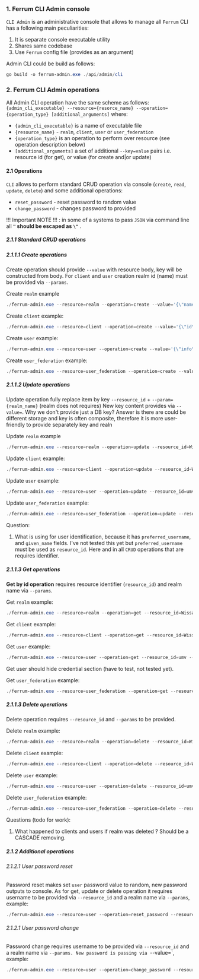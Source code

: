 ### 1. Ferrum CLI Admin console

`CLI Admin` is an administrative console that allows to manage all `Ferrum` CLI has a following main peculiarities:

1. It is separate console executable utility
2. Shares same codebase
3. Use `Ferrum` config file (provides as an argument)

Admin CLI could be build as follows:

```ps1
go build -o ferrum-admin.exe ./api/admin/cli
```

### 2. Ferrum CLI Admin operations

All Admin CLI operation have the same scheme as follows:
`{admin_cli_executable} --resource={resorce_name} --operation={operation_type} [additional_arguments]`
where:
* `{admin_cli_executable}` is a name of executable file
* `{resource_name}` - `realm`, `client`, `user` or `user_federation`
* `{operation_type}` is an operation to perform over resource (see operation description below)
* `[additional_arguments]` a set of additional `--key=value` pairs i.e. resource id (for get), or value (for create and|or update)

#### 2.1 Operations

`CLI` allows to perform standard CRUD operation via console (`create`, `read`, `update`, `delete`) and some additional
operations:

* `reset_password` - reset password to random value
* `change_password` - changes password to provided

!!! Important NOTE !!! : in some of a systems to pass `JSON` via command line all **`"` should be escaped as `\"`** .

##### 2.1.1 Standard CRUD operations

##### 2.1.1.1 Create operations

Create operation should provide `--value` with resource body, key will be constructed from body. For `client` and `user` creation realm id (name) 
must be provided via `--params`.

Create `realm` example
```ps1
./ferrum-admin.exe --resource=realm --operation=create --value='{\"name\": \"WissanceFerrumDemo\", \"token_expiration\": 600, \"refresh_expiration\": 300}'
```

Create `client` example:
```ps1
./ferrum-admin.exe --resource=client --operation=create --value='{\"id\": \"d4dc483d-7d0d-4d2e-a0a0-2d34b55e6666\", \"name\": \"WissanceWebDemo\", \"type\": \"confidential\", \"auth\": {\"type\": 1, \"value\": \"fb6Z4RsOadVycQoeQiN57xpu8w8wTEST\"}}' --params=WissanceFerrumDemo
```

Create `user` example:
```ps1
./ferrum-admin.exe --resource=user --operation=create --value='{\"info\": {\"sub\": \"667ff6a7-3f6b-449b-a217-6fc5d9ac6890\", \"email_verified\": true, \"roles\": [\"admin\"], \"name\": \"M.V.Ushakov\", \"preferred_username\": \"umv\", \"given_name\": \"Michael\", \"family_name\": \"Ushakov\"}, \"credentials\": {\"password\": \"1s2d3f4g90xs\"}}' --params=WissanceFerrumDemo
```

Create `user_federation` example:
```ps1
./ferrum-admin.exe --resource=user_federation --operation=create --value='{\"name\":\"test_ldap\", \"type\":\"ldap\", \"url\":\"ldap://ldap.wissance.com:389\"}' --params=WissanceFerrumDemo
```
##### 2.1.1.2 Update operations

Update operation fully replace item by key `--resource_id` + `--param={realm_name}` (realm does not requires)
New key content provides via `--value=`. Why we don't provide just a DB key? Answer is there are could be different storage 
and key is often composite, therefore it is more user-friendly to provide separately key and realn

Update `realm` example
```ps1
./ferrum-admin.exe --resource=realm --operation=update --resource_id=WissanceFerrumDemo --value='{"name": "WissanceFerrumDemo", "token_expiration": 2400, "refresh_expiration": 1200}'
```

Update `client` example:
```ps1
./ferrum-admin.exe --resource=client --operation=update --resource_id=WissanceWebDemo --value='{\"id\": \"d4dc483d-7d0d-4d2e-a0a0-2d34b55e6666\", \"name\": \"WissanceWebDemo\", \"type\": \"confidential\", \"auth\": {\"type\": 2, \"value\": \"fb6Z4RsOadVycQoeQiN57xpu8w8wTEST\"}}' --params=WissanceFerrumDemo
```

Update `user` example:
```ps1
./ferrum-admin.exe --resource=user --operation=update --resource_id=umv --value='{\"info\": {\"sub\": \"667ff6a7-3f6b-449b-a217-6fc5d9ac6890\", \"email_verified\": true, \"roles\": [\"admin\", \"managers\"], \"name\": \"M.V.Ushakov\", \"preferred_username\": \"umv\", \"given_name\": \"Michael\", \"family_name\": \"Ushakov\"}, \"credentials\": {\"password\": \"1s2d3f4g90xs\"}}' --params=WissanceFerrumDemo
```

Update `user_federation` example:
```ps1
./ferrum-admin.exe --resource=user_federation --operation=update --resource_id=test_ldap --value='{\"name\":\"test_ldap\", \"type\":\"ldap\", \"url\":\"ldap://custom_ldap.wissance.com:389\"}' --params=WissanceFerrumDemo
```

Question:
1. What is using for user identification, because it has `preferred_username`, and `given_name` fields. I've not tested this yet but `preferred_username` must be used as `resource_id`. Here and in all `CRUD` operations that are requires identifier. 

##### 2.1.1.3 Get operations

**Get by id operation** requires resource identifier (`resource_id`) and realm name via `--params`.

Get `realm` example:
```ps1
./ferrum-admin.exe --resource=realm --operation=get --resource_id=WissanceFerrumDemo
```

Get `client` example:
```ps1
./ferrum-admin.exe --resource=client --operation=get --resource_id=WissanceWebDemo --params=WissanceFerrumDemo
```

Get `user` example:
```ps1
./ferrum-admin.exe --resource=user --operation=get --resource_id=umv --params=WissanceFerrumDemo
```
Get user should hide credential section (have to test, not tested yet).

Get `user_federation` example:
```ps1
./ferrum-admin.exe --resource=user_federation --operation=get --resource_id=test_ldap --params=WissanceFerrumDemo
```

##### 2.1.1.3 Delete operations

Delete operation requires `--resource_id` and `--params` to be provided.

Delete `realm` example:
```ps1
./ferrum-admin.exe --resource=realm --operation=delete --resource_id=WissanceFerrumDemo
```

Delete `client` example:
```ps1
./ferrum-admin.exe --resource=client --operation=delete --resource_id=WissanceWebDemo --params=WissanceFerrumDemo
```

Delete `user` example:
```ps1
./ferrum-admin.exe --resource=user --operation=delete --resource_id=umv --params=WissanceFerrumDemo
```

Delete `user_federation` example:
```ps1
./ferrum-admin.exe --resource=user_federation --operation=delete --resource_id=test_ldap --params=WissanceFerrumDemo
```

Questions (todo for work):
1. What happened to clients and users if realm was deleted ? Should be a CASCADE removing.

##### 2.1.2 Additional operations

###### 2.1.2.1 User password reset

Password reset makes set `user` password value to random, new password outputs to console. As for get, update or delete
operation it requires username to be provided via `--resource_id` and a realm name via `--params`, example:
```ps1
./ferrum-admin.exe --resource=user --operation=reset_password --resource_id=umv --params=WissanceFerrumDemo
```

###### 2.1.2.1 User password change

Password change requires username to be provided via `--resource_id` and a realm name via `--params. New password
is passing via `--value=`, example:

```ps1
./ferrum-admin.exe --resource=user --operation=change_password --resource_id=umv --value='newPassword' --params=WissanceFerrumDemo
```
